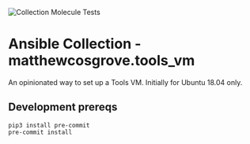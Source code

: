 ![Collection Molecule Tests](https://github.com/matthewcosgrove/ansible-collection-tools_vm/workflows/Collection%20Molecule%20Tests/badge.svg)

# Ansible Collection - matthewcosgrove.tools_vm

An opinionated way to set up a Tools VM. Initially for Ubuntu 18.04 only.

## Development prereqs

```
pip3 install pre-commit
pre-commit install
```
